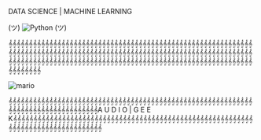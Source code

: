 
DATA SCIENCE | MACHINE LEARNING


(ツ) ![Python](https://user-images.githubusercontent.com/74038190/212257472-08e52665-c503-4bd9-aa20-f5a4dae769b5.gif) (ツ)

𝄞𝄞𝄞𝄞𝄞𝄞𝄞𝄞𝄞𝄞𝄞𝄞𝄞𝄞𝄞𝄞𝄞𝄞𝄞𝄞𝄞𝄞𝄞𝄞𝄞𝄞𝄞𝄞𝄞𝄞𝄞𝄞𝄞𝄞𝄞𝄞𝄞𝄞𝄞𝄞𝄞𝄞𝄞𝄞𝄞𝄞𝄞𝄞𝄞𝄞𝄞𝄞𝄞𝄞𝄞𝄞𝄞𝄞𝄞𝄞𝄞𝄞𝄞𝄞𝄞𝄞𝄞𝄞𝄞𝄞𝄞𝄞𝄞𝄞𝄞𝄞𝄞𝄞𝄞𝄞𝄞𝄞𝄞𝄞𝄞𝄞𝄞𝄞𝄞𝄞𝄞𝄞𝄞𝄞𝄞𝄞𝄞𝄞𝄞𝄞𝄞𝄞𝄞𝄞𝄞𝄞𝄞𝄞𝄞𝄞𝄞𝄞𝄞𝄞𝄞𝄞𝄞𝄞𝄞𝄞𝄞𝄞𝄞𝄞𝄞𝄞𝄞𝄞𝄞𝄞𝄞𝄞𝄞𝄞𝄞𝄞𝄞𝄞𝄞𝄞𝄞𝄞𝄞𝄞𝄞𝄞𝄞𝄞𝄞𝄞𝄞𝄞𝄞𝄞𝄞𝄞𝄞𝄞𝄞𝄞𝄞𝄞𝄞𝄞𝄞𝄞𝄞𝄞𝄞𝄞𝄞𝄞𝄞𝄞𝄞𝄞𝄞𝄞𝄞𝄞𝄞𝄞𝄞𝄞𝄞𝄞𝄞𝄞

![mario](https://user-images.githubusercontent.com/74038190/225813708-98b745f2-7d22-48cf-9150-083f1b00d6c9.gif)

𝄞𝄞𝄞𝄞𝄞𝄞𝄞𝄞𝄞𝄞𝄞𝄞𝄞𝄞𝄞𝄞𝄞𝄞𝄞𝄞𝄞𝄞𝄞𝄞𝄞𝄞𝄞𝄞𝄞𝄞𝄞𝄞𝄞𝄞𝄞𝄞𝄞𝄞𝄞𝄞𝄞𝄞𝄞𝄞𝄞𝄞𝄞𝄞𝄞𝄞𝄞𝄞𝄞𝄞𝄞𝄞𝄞𝄞𝄞𝄞𝄞𝄞𝄞𝄞𝄞𝄞𝄞𝄞𝄞𝄞𝄞𝄞𝄞𝄞𝄞𝄞𝄞𝄞𝄞𝄞𝄞𝄞A U D I O | G E E K𝄞𝄞𝄞𝄞𝄞𝄞𝄞𝄞𝄞𝄞𝄞𝄞𝄞𝄞𝄞𝄞𝄞𝄞𝄞𝄞𝄞𝄞𝄞𝄞𝄞𝄞𝄞𝄞𝄞𝄞𝄞𝄞𝄞𝄞𝄞𝄞𝄞𝄞𝄞𝄞𝄞𝄞𝄞𝄞𝄞𝄞𝄞𝄞𝄞𝄞𝄞𝄞𝄞𝄞𝄞𝄞𝄞𝄞𝄞𝄞𝄞𝄞𝄞𝄞𝄞𝄞𝄞𝄞𝄞𝄞𝄞𝄞𝄞𝄞𝄞𝄞𝄞𝄞𝄞𝄞𝄞𝄞



<!---
Alfonso-wav/Alfonso-wav is a ✨ special ✨ repository because its `README.md` (this file) appears on your GitHub profile.
You can click the Preview link to take a look at your changes.
--->
